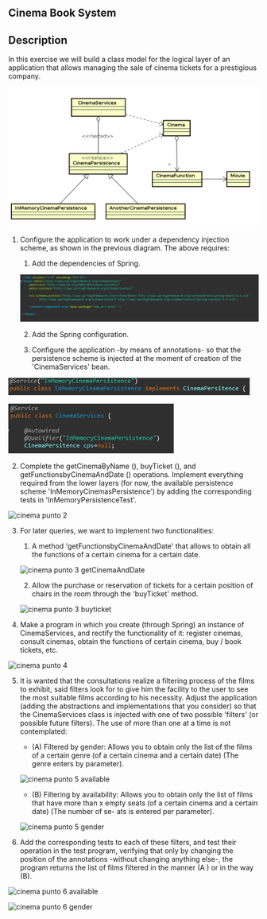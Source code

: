 ## Cinema Book System

## Description

In this exercise we will build a class model for the logical layer of an application that allows managing the sale of cinema tickets for a prestigious company.

![Modelo](img/CinemaClassDiagram.png)

1. Configure the application to work under a dependency injection scheme, as shown in the previous diagram. The above requires:

	1. Add the dependencies of Spring.

	![xml](img/xml.png)

	2. Add the Spring configuration.	

	3. Configure the application -by means of annotations- so that the persistence scheme is injected at the moment of creation of the 'CinemaServices' bean.

![memory](img/memory.png)

![cinema](img/cinema.png)

2. Complete the getCinemaByName (), buyTicket (), and getFunctionsbyCinemaAndDate () operations. Implement everything required from the lower layers (for now, the available persistence scheme 'InMemoryCinemasPersistence') by adding the corresponding tests in 'InMemoryPersistenceTest'.

![cinema punto 2](https://user-images.githubusercontent.com/54051399/91933369-57d0fc80-ecae-11ea-8d9d-03af45a9e93a.PNG)

3. For later queries, we want to implement two functionalities:
	1. A method 'getFunctionsbyCinemaAndDate' that allows to obtain all the functions of a certain cinema for a certain date. 
	
	![cinema punto 3 getCinemaAndDate](https://user-images.githubusercontent.com/54051399/91933387-64555500-ecae-11ea-96cb-104dfff3d962.PNG)
	
	2. Allow the purchase or reservation of tickets for a certain position of chairs in the room through the 'buyTicket' method.
	
	![cinema punto 3 buyticket](https://user-images.githubusercontent.com/54051399/91933392-67504580-ecae-11ea-918e-ac6eafc671d4.PNG)

4. Make a program in which you create (through Spring) an instance of CinemaServices, and rectify the functionality of it: register cinemas, consult cinemas, obtain the functions of certain cinema, buy / book tickets, etc.

![cinema punto 4](https://user-images.githubusercontent.com/54051399/91933396-6ae3cc80-ecae-11ea-9716-08df0c919181.PNG)
 
5. It is wanted that the consultations realize a filtering process of the films to exhibit, said filters look for to give him the facility to the user to see the most suitable films according to his necessity. Adjust the application (adding the abstractions and implementations that you consider) so that the CinemaServices class is injected with one of two possible 'filters' (or possible future filters). The use of more than one at a time is not contemplated:

	- (A) Filtered by gender: Allows you to obtain only the list of the films of a certain genre (of a certain cinema and a certain date) (The genre enters by parameter). 
	
	![cinema punto 5 available](https://user-images.githubusercontent.com/54051399/91933414-733c0780-ecae-11ea-9c70-c83494881f06.PNG)

	- (B) Filtering by availability: Allows you to obtain only the list of films that have more than x empty seats (of a certain cinema and a certain date) (The number of 	se- ats is entered per parameter).
	
	![cinema punto 5 gender](https://user-images.githubusercontent.com/54051399/91933432-7800bb80-ecae-11ea-9df3-bb46f7ff85c7.PNG)

6. Add the corresponding tests to each of these filters, and test their operation in the test program, verifying that only by changing the position of the annotations -without changing anything else-, the program returns the list of films filtered in the manner (A ) or in the way (B).

![cinema punto 6 available](https://user-images.githubusercontent.com/54051399/91933445-7cc56f80-ecae-11ea-86f5-1e5d6dc39fb9.PNG)

![cinema punto 6 gender](https://user-images.githubusercontent.com/54051399/91933451-80f18d00-ecae-11ea-9a56-4479cce61f7c.PNG)
